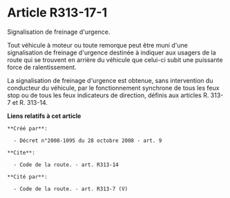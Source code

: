 # Article R313-17-1

Signalisation de freinage d'urgence. 

Tout véhicule à moteur ou toute remorque peut être muni d'une signalisation de freinage d'urgence destinée à indiquer aux
usagers de la route qui se trouvent en arrière du véhicule que celui-ci subit une puissante force de ralentissement. 

La signalisation de freinage d'urgence est obtenue, sans intervention du conducteur du véhicule, par le fonctionnement
synchrone de tous les feux stop ou de tous les feux indicateurs de direction, définis aux articles R. 313-7 et R. 313-14.

**Liens relatifs à cet article**

	**Créé par**:

	  - Décret n°2008-1095 du 28 octobre 2008 - art. 9

	**Cite**:

	  - Code de la route. - art. R313-14

	**Cité par**:

	  - Code de la route. - art. R313-7 (V)
